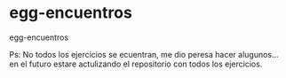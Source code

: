 # egg-encuentros
egg-encuentros


Ps: No todos los ejercicios se ecuentran, me dio peresa hacer alugunos... en el futuro estare actulizando el repositorio con todos los ejercicios. 
